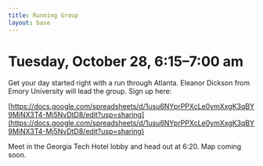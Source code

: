 ```yaml
---
title: Running Group
layout: base
---
```

# Tuesday, October 28, 6:15–7:00 am

Get your day started right with a run through Atlanta. Eleanor Dickson from Emory University will lead the group. Sign up here:

[https://docs.google.com/spreadsheets/d/1usu6NYprPPXcLe0ymXxgK3qBY9MiNX3T4-Mj5NvDtD8/edit?usp=sharing](https://docs.google.com/spreadsheets/d/1usu6NYprPPXcLe0ymXxgK3qBY9MiNX3T4-Mj5NvDtD8/edit?usp=sharing)

Meet in the Georgia Tech Hotel lobby and head out at 6:20. Map coming soon.